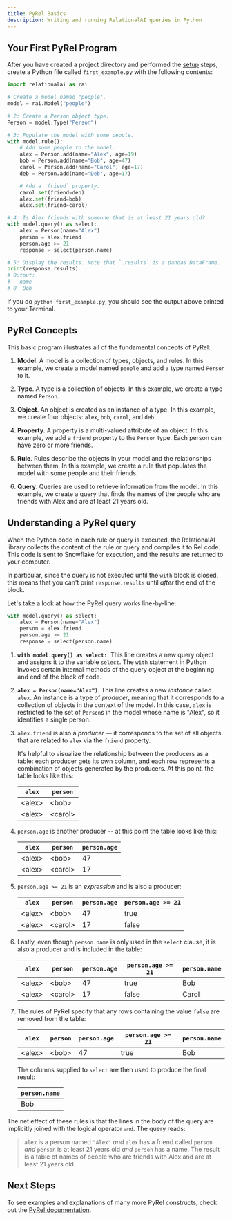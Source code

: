 ```yaml
---
title: PyRel Basics
description: Writing and running RelationalAI queries in Python
---
```


## Your First PyRel Program

After you have created a project directory and performed the [setup](../setup/#the-relationalai-python-library) steps, create a Python file called `first_example.py` with the following contents:

```python
import relationalai as rai

# Create a model named "people".
model = rai.Model("people")

# 2: Create a Person object type.
Person = model.Type("Person")

# 3: Populate the model with some people.
with model.rule():
    # Add some people to the model.
    alex = Person.add(name="Alex", age=19)
    bob = Person.add(name="Bob", age=47)
    carol = Person.add(name="Carol", age=17)
    deb = Person.add(name="Deb", age=17)

    # Add a `friend` property.
    carol.set(friend=deb)
    alex.set(friend=bob)
    alex.set(friend=carol)

# 4: Is Alex friends with someone that is at least 21 years old?
with model.query() as select:
    alex = Person(name="Alex")
    person = alex.friend
    person.age >= 21
    response = select(person.name)

# 5: Display the results. Note that `.results` is a pandas DataFrame.
print(response.results)
# Output:
#   name
# 0  Bob
```

If you do `python first_example.py`, you should see the output above printed to your Terminal.

## PyRel Concepts

This basic program illustrates all of the fundamental concepts of PyRel:

1. **Model**. A model is a collection of types, objects, and rules. In this example, we create a model named `people` and add a type named `Person` to it.

2. **Type**. A type is a collection of objects. In this example, we create a type named `Person`.

3. **Object**. An object is created as an instance of a type. In this example, we create four objects: `alex`, `bob`, `carol`, and `deb`.

4. **Property**. A property is a multi-valued attribute of an object. In this example, we add a `friend` property to the `Person` type. Each person can have zero or more friends.

5. **Rule**. Rules describe the objects in your model and the relationships between them. In this example, we create a rule that populates the model with some people and their friends.

6. **Query**. Queries are used to retrieve information from the model. In this example, we create a query that finds the names of the people who are friends with Alex and are at least 21 years old.

## Understanding a PyRel query

When the Python code in each rule or query is executed, the RelationalAI library collects the content of the rule or query and compiles it to Rel code. This code is sent to Snowflake for execution, and the results are returned to your computer.

In particular, since the query is not executed until the `with` block is closed, this means that you can't print `response.results` until *after* the end of the block.

Let's take a look at how the PyRel query works line-by-line:

```python
with model.query() as select:
    alex = Person(name="Alex")
    person = alex.friend
    person.age >= 21
    response = select(person.name)
```

1. **`with model.query() as select:`**. This line creates a new query object and assigns it to the variable `select`. The `with` statement in Python invokes certain internal methods of the query object at the beginning and end of the block of code.

2. **`alex = Person(name="Alex")`**. This line creates a new *instance* called `alex`. An instance is a type of *producer*, meaning that it corresponds to a collection of objects in the context of the model. In this case, `alex` is restricted to the set of `Person`s in the model whose name is "Alex", so it identifies a single person.

3. `alex.friend` is also a *producer* — it corresponds to the set of all objects that are related to `alex` via the `friend` property.

    It's helpful to visualize the relationship between the producers as a table: each producer gets its own column, and each row represents a combination of objects generated by the producers. At this point, the table looks like this:

    | `alex`    | `person`   |
    | --------- | ---------- |
    | &lt;alex> | &lt;bob>   |
    | &lt;alex> | &lt;carol> |

4. `person.age` is another producer -- at this point the table looks like this:

    | `alex`    | `person`   | `person.age` |
    | --------- | ---------- | ------------ |
    | &lt;alex> | &lt;bob>   | 47           |
    | &lt;alex> | &lt;carol> | 17           |

5. `person.age >= 21` is an *expression* and is also a producer:

    | `alex`    | `person`   | `person.age` | `person.age >= 21` |
    | --------- | ---------- | ------------ | ------------------ |
    | &lt;alex> | &lt;bob>   | 47           | true               |
    | &lt;alex> | &lt;carol> | 17           | false              |

6. Lastly, even though `person.name` is only used in the `select` clause, it is also a producer and is included in the table:

    | `alex`    | `person`   | `person.age` | `person.age >= 21` | `person.name` |
    | --------- | ---------- | ------------ | ------------------ | ------------- |
    | &lt;alex> | &lt;bob>   | 47           | true               | Bob           |
    | &lt;alex> | &lt;carol> | 17           | false              | Carol         |

7. The rules of PyRel specify that any rows containing the value `false` are removed from the table:

    | `alex`    | `person` | `person.age` | `person.age >= 21` | `person.name` |
    | --------- | -------- | ------------ | ------------------ | ------------- |
    | &lt;alex> | &lt;bob> | 47           | true               | Bob           |

    The columns supplied to `select` are then used to produce the final result:

    | `person.name` |
    | ------------- |
    | Bob           |

The net effect of these rules is that the lines in the body of the query are implicitly joined with the logical operator `and`. The query reads: 

> `alex` is a person named `"Alex"` *and* `alex` has a friend called `person` *and* `person` is at least 21 years old *and* `person` has a name. The result is a table of names of people who are friends with Alex and are at least 21 years old.

## Next Steps

To see examples and explanations of many more PyRel constructs, check out the [PyRel documentation](https://relationalai.github.io/relationalai-python/).